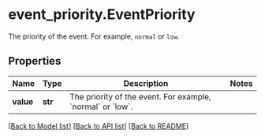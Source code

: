 # event_priority.EventPriority

The priority of the event. For example, `normal` or `low`.
## Properties
Name | Type | Description | Notes
------------ | ------------- | ------------- | -------------
**value** | **str** | The priority of the event. For example, &#x60;normal&#x60; or &#x60;low&#x60;. | 

[[Back to Model list]](README.md#documentation-for-models) [[Back to API list]](README.md#documentation-for-api-endpoints) [[Back to README]](README.md)


